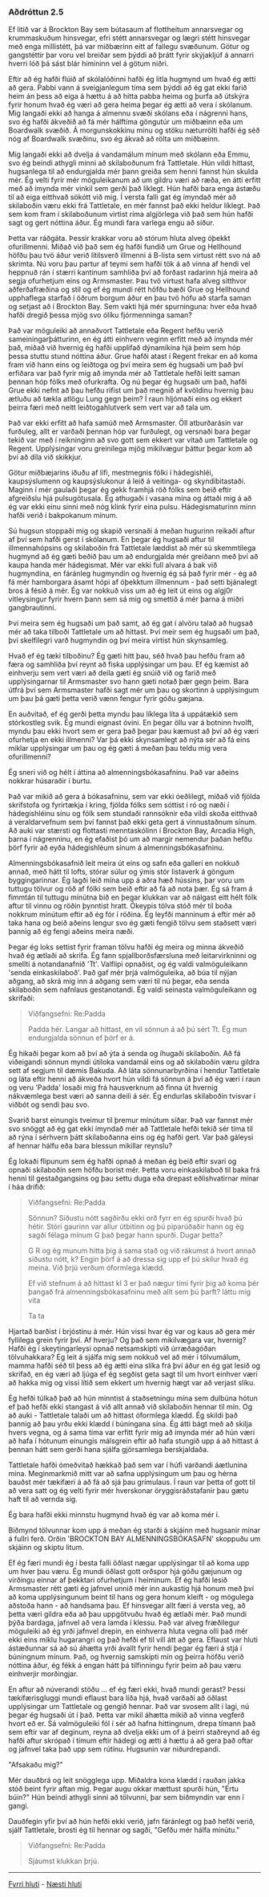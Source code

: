 ### Aðdróttun 2.5

Ef litið var á Brockton Bay sem bútasaum af flottheitum annarsvegar og krummaskuðum hinsvegar, efri stétt annarsvegar og lægri stétt hinsvegar með enga millistétt, þá var miðbærinn eitt af fallegu svæðunum. Götur og gangstéttir þar voru vel breiðar sem þýddi að þrátt fyrir skýjakljúf á annarri hverri lóð þá sást blár himininn vel á götum niðri.

Eftir að ég hafði flúið af skólalóðinni hafði ég litla hugmynd um hvað ég ætti að gera. Pabbi vann á sveigjanlegum tíma sem þýddi að ég gat ekki farið heim án þess að eiga á hættu á að hitta pabba heima og þurfa að útskýra fyrir honum hvað ég væri að gera heima þegar ég ætti að vera í skólanum. Mig langaði ekki að hanga á almennu svæði skólans eða í nágrenni hans, svo ég hafði ákveðið að fá mér hálftíma göngutúr um miðbæinn eða um Boardwalk svæðið. Á morgunskokkinu mínu og stöku næturrölti hafði ég séð nóg af Boardwalk svæðinu, svo ég ákvað að rölta um miðbæinn.

Mig langaði ekki að dvelja á vandamálum mínum með skólann eða Emmu, svo ég beindi athygli minni að skilaboðunum frá Tattletale. Hún vildi hittast, hugsanlega til að endurgjalda mér þann greiða sem henni fannst hún skulda mér. Ég velti fyrir mér möguleikanum að um gildru væri að ræða, en átti erfitt með að ímynda mér vinkil sem gerði það líklegt. Hún hafði bara enga ástæðu til að eiga eitthvað sökótt við mig. Í versta falli gat ég ímyndað mér að skilaboðin væru ekki frá Tattletale, en mér fannst það ekki heldur líklegt. Það sem kom fram í skilaboðunum virtist ríma algjörlega við það sem hún hafði sagt og gert nóttina áður. Ég mundi fara varlega engu að síður.

Þetta var ráðgáta. Þessir krakkar voru að stórum hluta alveg óþekkt ofurillmenni. Miðað við það sem ég hafði fundið um Grue og Hellhound höfðu þau tvö áður verið lítilsverð illmenni á B-lista sem virtust rétt svo ná að skrimta. Nú voru þau partur af teymi sem hafði tök á að vinna af hendi vel heppnuð rán í stærri kantinum samhliða því að forðast radarinn hjá meira að segja ofurhetjum eins og Armsmaster. Þau tvö virtust hafa alveg sitthvor aðferðafræðina og stíl og ef ég mundi rétt höfðu bæði Grue og Hellhound upphaflega starfað í öðrum borgum áður en þau tvö hófu að starfa saman og setjast að í Brockton Bay. Sem vakti hjá mér spurninguna: hver eða hvað hafði dregið þessa mjög svo ólíku fjórmenninga saman?

Það var möguleiki að annaðvort Tattletale eða Regent hefðu verið sameiningarþátturinn, en ég átti einhvern veginn erfitt með að ímynda mér það, miðað við hvernig ég hafði upplifað dýnamíkina hjá þeim sem hóp þessa stuttu stund nóttina áður. Grue hafði atast í Regent frekar en að koma fram við hann eins og leiðtoga og því meira sem ég hugsaði um það því erfiðara var það fyrir mig að ímynda mér að Tattletale hefði leitt saman þennan hóp fólks með ofurkrafta. Og nú þegar ég hugsaði um það, hafði Grue ekki nefnt að þau hefðu rifist um það megnið af kvöldinu hvernig þau ætluðu að tækla atlögu Lung gegn þeim? Í raun hljómaði eins og ekkert þeirra færi með neitt leiðtogahlutverk sem vert var að tala um.

Það var ekki erfitt að hafa samúð með Armsmaster. Öll atburðarásin var furðuleg, allt er varðaði þennan hóp var furðulegt, og versnaði bara þegar tekið var með í reikninginn að svo gott sem ekkert var vitað um Tattletale og Regent. Upplýsingar voru greinilega mjög mikilvægur þáttur þegar kom að því að díla við skikkjur.

Götur miðbæjarins iðuðu af lífi, mestmegnis fólki í hádegishléi, kaupsýslumenn og kaupsýslukonur á leið á veitinga- og skyndibitastaði. Maginn í mér gaulaði þegar ég gekk framhjá röð fólks sem beið eftir afgreiðslu hjá pulsugötusala. Ég athugaði í vasana mína og áttaði mig á að ég var ekki einu sinni með nóg klink fyrir eina pulsu. Hádegismaturinn minn hafði verið í bakpokanum mínum.

Sú hugsun stoppaði mig og skapið versnaði á meðan hugurinn reikaði aftur af því sem hafði gerst í skólanum. En þegar ég hugsaði aftur til illmennahópsins og skilaboðin frá Tattletale læddist að mér sú skemmtilega hugmynd að ég gæti beðið þau um að endurgjalda mér greiðann með því að kaupa handa mér hádegismat. Mér var ekki full alvara á bak við hugmyndina, en fáránleg hugmyndin og hvernig ég sá það fyrir mér - ég að fá mér hamborgara ásamt hópi af óþekktum illmennum - það setti bjánalegt bros á fésið á mér. Ég var nokkuð viss um að ég leit út eins og algj0r vitleysingur fyrir hvern þann sem sá mig og smettið á mér þarna á miðri gangbrautinni.

Því meira sem ég hugsaði um það samt, að ég gat í alvöru talað að hugsað mér að taka tilboði Tattletale um að hittast. Því meir sem ég hugsaði um það, því skelfilegri varð hugmyndin og því meira virtist hún skynsamleg.

Hvað ef ég tæki tilboðinu? Ég gæti hitt þau, séð hvað þau hefðu fram að færa og samhliða því reynt að fiska upplýsingar um þau. Ef ég kæmist að einhverju sem vert væri að deila gæti ég snúið við og farið með upplýsingarnar til Armsmaster svo hann gæti notað þær gegn þeim. Bara útfrá því sem Armsmaster hafði sagt mér um þau og skortinn á upplýsingum um þau þá gæti þetta verið vænn fengur fyrir góðu gæjana.

En auðvitað, ef ég gerði þetta myndu þau líklega líta á uppátækið sem stórkostleg svik. Ég mundi eignast óvini. En þegar öllu var á botninn hvolft, myndu þau ekki hvort sem er gera það þegar þau kæmust að því að ég væri ofurhetja en ekki illmenni? Var þá ekki skynsamlegt að nýta sér að fá eins miklar upplýsingar um þau og ég gæti á meðan þau teldu mig vera ofurillmenni?

Ég sneri við og hélt í áttina að almenningsbókasafninu. Það var aðeins nokkrar húsaraðir í burtu.

Það var mikið að gera á bókasafninu, sem var ekki óeðlilegt, miðað við fjölda skrifstofa og fyrirtækja í kring, fjölda fólks sem sóttist í ró og næði í hádegishléinu sínu og fólk sem stundaði rannsóknir eða vildi skoða eitthvað á veraldarvefnum sem því fannst það ekki geta gert á vinnustaðnum sínum. Að auki var stærsti og flottasti menntaskólinn í Brockton Bay, Arcadia High, þarna í nágrenninu, en ég efaðist þó um að margir nemendur þaðan hefðu þörf fyrir að eyða hádegishléum sínum á almenningsbókasafninu.

Almenningsbókasafnið leit meira út eins og safn eða gallerí en nokkuð annað, með hátt til lofts, stórar súlur og ýmis stór listaverk á göngum byggingarinnar. Ég lagði leið mína upp á aðra hæð hússins, þar voru um tuttugu tölvur og röð af fólki sem beið eftir að fá að nota þær. Ég sá fram á fimmtán til tuttugu mínútna bið en þegar klukkan var að nálgast eitt hélt fólk aftur til vinnu og röðin þynntist hratt. Ókeypis tölva stóð mér til boða nokkrum mínútum eftir að ég fór í röðina. Ég leyfði manninum á eftir mér að taka hana og beið aðeins lengur svo ég gæti fengið tölvu sem staðsett væri þannig að ég fengi aðeins meira næði.

Þegar ég loks settist fyrir framan tölvu hafði ég meira og minna ákveðið hvað ég ætlaði að skrifa. Ég fann spjallborðsfærsluna með leitarvirkninni og smellti á notandanafnið 'Tt'. Valflipi opnaðist, og ég valdi valmöguleikann 'senda einkaskilaboð'. Það gaf mér þrjá valmöguleika, að búa til nýjan aðgang, að skrá mig inn á aðgang sem væri til nú þegar, eða senda skilaboðin sem nafnlaus gestanotandi. Ég valdi seinasta valmöguleikann og skrifaði:

> Viðfangsefni: Re:Padda
>
> Padda hér. Langar að hittast, en vil sönnun á að þú sért Tt. Ég mun endurgjalda sönnun ef þörf er á.

Ég hikaði þegar kom að því að ýta á senda og íhugaði skilaboðin. Að fá viðeigandi sönnun myndi útiloka vandamál eins og að skilaboðin væru gildra sett af segjum til dæmis Bakuda. Að láta sönnunarbyrðina í hendur Tattletale og láta eftir henni að ákveða hvort hún vildi fá sönnun á því að ég væri í raun og veru 'Padda' losaði mig frá hausverknum að finna út hvernig nákvæmlega best væri að sanna deili á sér. Ég endurlas skilaboðin tvisvar í viðbót og sendi þau svo.

Svarið barst einungis tveimur til þremur mínútum síðar. Það var fannst mér svo snöggt að ég gat ekki ímyndað mér að Tattletale hefði tekið sér tíma til að rýna í sérhvern þátt skilaboðanna eins og ég hafði gert. Var það gáleysi af hennar hálfu eða bara blessun mikillar reynslu?

Ég lokaði flipunum sem ég hafði opnað á meðan ég beið eftir svari og opnaði skilaboðin sem höfðu borist mér. Þetta voru einkaskilaboð til baka frá henni til gestaðgangsins og þau settu duga eða drepast eðlishvatirnar mínar í háa drifið:

> Viðfangsefni: Re:Padda
>
> Sönnun? Síðustu nótt sagðirðu ekki orð fyrr en ég spurði hvað þú hétir. Stóri gaurinn var allur útbitinn og þú piparúðaðir hann og ég sagði félaga mínum G það þegar hann spurði. Dugar þetta?
>
> G R og ég munum hitta þig á sama stað og við rákumst á hvort annað síðustu nótt, k? Engin þörf á að dressa sig upp ef þú skilur hvað ég meina. Við þrjú verðum óformlega klædd.
>
> Ef við stefnum á að hittast kl 3 er það nægur tími fyrir þig að koma þér þangað frá almenningsbókasafninu með allt sem þú þarft? láttu mig vita
>
> Ta ta

Hjartað barðist í brjóstinu á mér. Hún vissi hvar ég var og kaus að gera mér fyllilega grein fyrir því. Af hverju? Og það sem mikilvægara var, hvernig? Hafði ég í skeytingarleysi opnað netsamskipti við úrræðagóðan tölvuhakkara? Ég leit á sjálfa mig sem nokkuð vel að mér í tölvumálum, mamma hafði séð til þess að ég ætti eina slíka frá því áður en ég gat lesið og skrifað, en ég væri að ljúga ef ég segðist geta sagt til um hvort einhver væri að hakka mig og vissi lítið sem ekkert um hvernig hægt var að verjast slíku.

Ég hefði túlkað það að hún minntist á staðsetningu mína sem dulbúna hótun ef það hefði ekki stangast á við allt annað við skilaboðin hennar til mín. Og að auki - Tattletale talaði um að hittast óformlega klædd. Ég skildi það þannig að þau yrðu ekki klædd í búningana sína. Ég átti bágt með að skilja hvers vegna, og á sama tíma var erfitt fyrir mig að ímynda mér að hún væri að hafa í hótunum einungis málsgrein eftir að hafa stungið upp á að hittast á þennan hátt sem gerði hana sjálfa gjörsamlega berskjaldaða.

Tattletale hafði ómeðvitað hækkað það sem var í húfi varðandi áætlunina mína. Meginmarkmið mitt var að safna upplýsingum um þau og hérna bauðst mér tækifæri á að fá að sjá þau grímulaus. Í raun var þetta of gott til að vera satt og ég velti fyrir mér hverskonar öryggisráðstafanir þau gætu haft til að vernda sig.

Ég bara hafði ekki minnstu hugmynd hvað ég var að koma mér í.

Biðmynd tölvunnar kom upp á meðan ég starði á skjáinn með hugsanir mínar á fullri ferð. Orðin 'BROCKTON BAY ALMENNINGSBÓKASAFN' skoppuðu um skjáinn og skiptu litum.

Ef ég færi mundi ég í besta falli öðlast nægar upplýsingar til að koma upp um hver þau væru. Ég mundi öðlast gott orðspor hjá góðu gæjunum og virðingu einnar af þekktari ofurhetjum í heiminum. Ef ég hafði lesið Armsmaster rétt gæti ég jafnvel unnið mér inn aukastig hjá honum með því að koma upplýsingunum beint til hans og gera honum kleift - og mögulega aðstoða hann - að handsama þau. Ef hinsvegar allt færi á versta veg, að þetta væri gildra eða að þau uppgötvuðu hvað ég ætlaði mér. Það mundi þýða bardaga, jafnvel að vera lamda í klessu. Það var alveg fræðilegur möguleiki að ég yrði jafnvel drepin, en einhverra hluta vegna olli það mér ekki eins miklu hugarangri og það hefði ef til vill átt að gera. Eflaust var hluti ástæðunnar sá að sú áhætta yrði ávallt fyrir hendi þegar ég færi á stjá í búningnum mínum. Það, og hvernig samskipti mín og þeirra höfðu verið nóttina áður, ég fékk á engan hátt þá tilfinningu fyrir þeim að þau væru einhverjir morðingjar.

En aftur að núverandi stöðu ... ef ég færi ekki, hvað mundi gerast? Þessi tækifærisgluggi mundi eflaust bara líða hjá, hvað varðaði að öðlast upplýsingar um Tattletale og gengið hennar. Það var svosem allt í lagi, nú þegar ég hugsaði út í það. Þetta var mikil áhætta mikið að vinna vegferð hvort eð er. Sá valmöguleiki fól í sér að hafna hittingnum, drepa tímann það sem eftir var af deginum, reyna að dvelja ekki um of á þeirri staðreynd að ég hafði aftur skrópað í tímum eftir hádegi og ætti á hættu á að gera það oftar og jafnvel taka það upp sem rútínu. Hugsunin var niðurdrepandi.

"Afsakaðu mig?"

Mér dauðbrá og leit snögglega upp. Miðaldra kona klædd í rauðan jakka stóð beint fyrir aftan mig. Þegar augu okkar mættust spurði hún, "Ertu búin?" Hún beindi athygli sinni að tölvunni, þar sem biðmyndin var enn í gangi.

Dauðfegin yfir því að hún hefði ekki verið, jafn fáránlegt og það hefði verið, sjálf Tattletale, brosti ég til hennar og sagði, "Gefðu mér hálfa mínútu."

> Viðfangsefni: Re:Padda
>
> Sjáumst klukkan þrjú.

---

[Fyrri hluti](Ormur-02.04.md) - [Næsti hluti](Ormur-02.06.md)